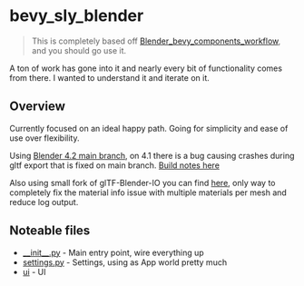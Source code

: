 # bevy_sly_blender

> This is completely based off [Blender_bevy_components_workflow](https://github.com/kaosat-dev/Blender_bevy_components_workflow/), and you should go use it.

 A ton of work has gone into it and nearly every bit of functionality comes from there. I wanted to understand it and iterate on it.

## Overview

Currently focused on an ideal happy path.  Going for simplicity and ease of use over flexibility.

Using [Blender 4.2 main branch](https://github.com/blender/blender), on 4.1 there is a bug causing crashes during gltf export that is fixed on main branch. [Build notes here](https://developer.blender.org/docs/handbook/building_blender/)

Also using small fork of glTF-Blender-IO you can find [here](https://github.com/slyedoc/glTF-Blender-IO/tree/material-info), only way to completely fix the material info issue with multiple materials per mesh and reduce log output.

## Noteable files

- [\_\_init\_\_.py](./addons/bevy_sly/__init__.py) - Main entry point, wire everything up
- [settings.py](./addons/bevy_sly/settings.py) - Settings, using as App world pretty much
- [ui](./addons/bevy_sly/ui/main.py) - UI
